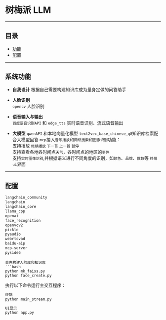# 树梅派 LLM 



---

## 目录

- [功能](#功能)
- [配置](#配置)

---

## 系统功能
- **自我设计**
根据自己需要构建知识库成为量身定做的问答助手  
- **人脸识别**  
  `opencv` 人脸识别

- **语音输入与输出**  
   `百度语音识别API` 和 `edge_tts` 实时语音识别、流式语音输出
- **大模型** 
  `qwenAPI` 和本地向量化模型 `text2vec_base_chinese_q8`知识库检索配合大模型回答
  `mcp`接入`音乐播放`和`网络搜索`和`图像识别`功能：<br>
  支持播放 `继续播放` `下一首` `上一首` `暂停`<br>
  支持查看各地各时间点`天气`，各时间点的地区的`事件`<br>
  支持`实时图像识别`,并根据语义进行不同角度的识别，如`颜色`、`品牌`、`数数`等
  `终端ui`界面




---


## 配置
```bash
langchain_community
langchain
langchain_core
llama_cpp
openai
face_recognition
openvcv2
pickle
pyaudio
webrtcvad
baidu-aip
mcp-server
pyside6
```

```
首先构建人脸库和知识库
```bash
python mk_faiss.py
python face_create.py 
```

执行以下命令运行主交互程序：

```bash
终端
python main_stream.py 

UI显示
python app.py

```
